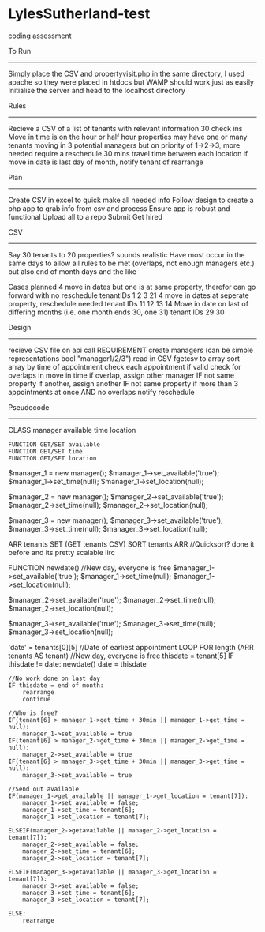 # LylesSutherland-test
coding assessment

To Run
____________
Simply place the CSV and propertyvisit.php in the same directory, I used apache so they were placed in htdocs but WAMP should work just as easily
Initialise the server and head to the localhost directory


Rules
_____________
Recieve a CSV of a list of tenants with relevant information
30 check ins
Move in time is on the hour or half hour
properties may have one or many tenants moving in
3 potential managers but on priority of 1->2->3, more needed require a reschedule
30 mins travel time between each location
if move in date is last day of month, notify tenant of rearrange


Plan
_____________
Create CSV in excel to quick make all needed info
Follow design to create a php app to grab info from csv and process
Ensure app is robust and functional
Upload all to a repo 
Submit
Get hired

CSV
_____________
Say 30 tenants to 20 properties? sounds realistic
Have most occur in the same days to allow all rules to be met (overlaps, not enough managers etc.) but also end of month days and the like


Cases planned
4 move in dates but one is at same property, therefor can go forward with no reschedule
    tenantIDs 1 2 3 21
4 move in dates at seperate property, reschedule needed
    tenant IDs 11 12 13 14
Move in date on last of differing months (i.e. one month ends 30, one 31)
    tenant IDs 29 30

Design
_____________
recieve CSV file on api call REQUIREMENT
create managers (can be simple representations bool "manager1/2/3")
read in CSV fgetcsv to array
sort array by time of appointment
check each appointment if valid
check for overlaps in move in time
    if overlap, assign other manager IF not same property
    if another, assign another IF not same property
    if more than 3 appointments at once AND no overlaps notify reschedule

Pseudocode
_____________
CLASS manager
    available
    time
    location

    FUNCTION GET/SET available
    FUNCTION GET/SET time
    FUNCTION GET/SET location

$manager_1 = new manager();
$manager_1->set_available('true');
$manager_1->set_time(null);
$manager_1->set_location(null);

$manager_2 = new manager();
$manager_2->set_available('true');
$manager_2->set_time(null);
$manager_2->set_location(null);

$manager_3 = new manager();
$manager_3->set_available('true');
$manager_3->set_time(null);
$manager_3->set_location(null);


ARR tenants SET (GET tenants CSV)
SORT tenants ARR //Quicksort? done it before and its pretty scalable iirc


FUNCTION newdate() //New day, everyone is free
$manager_1->set_available('true');
$manager_1->set_time(null);
$manager_1->set_location(null);

$manager_2->set_available('true');
$manager_2->set_time(null);
$manager_2->set_location(null);

$manager_3->set_available('true');
$manager_3->set_time(null);
$manager_3->set_location(null);

'date' = tenants[0][5] //Date of earliest appointment
LOOP FOR length (ARR tenants AS tenant)
    //New day, everyone is free
    thisdate = tenant[5]
    IF thisdate != date:
        newdate()
        date = thisdate
    
    //No work done on last day
    IF thisdate = end of month:
        rearrange
        continue

    //Who is free?
    IF(tenant[6] > manager_1->get_time + 30min || manager_1->get_time = null):
        manager_1->set_available = true
    IF(tenant[6] > manager_2->get_time + 30min || manager_2->get_time = null):
        manager_2->set_available = true
    IF(tenant[6] > manager_3->get_time + 30min || manager_3->get_time = null):
        manager_3->set_available = true

    //Send out available
    IF(manager_1->get_available || manager_1->get_location = tenant[7]):
        manager_1->set_available = false;
        manager_1->set_time = tenant[6];
        manager_1->set_location = tenant[7];

    ELSEIF(manager_2->getavailable || manager_2->get_location = tenant[7]):
        manager_2->set_available = false;
        manager_2->set_time = tenant[6];
        manager_2->set_location = tenant[7];

    ELSEIF(manager_3->getavailable || manager_3->get_location = tenant[7]):
        manager_3->set_available = false;
        manager_3->set_time = tenant[6];
        manager_3->set_location = tenant[7];

    ELSE:
        rearrange

